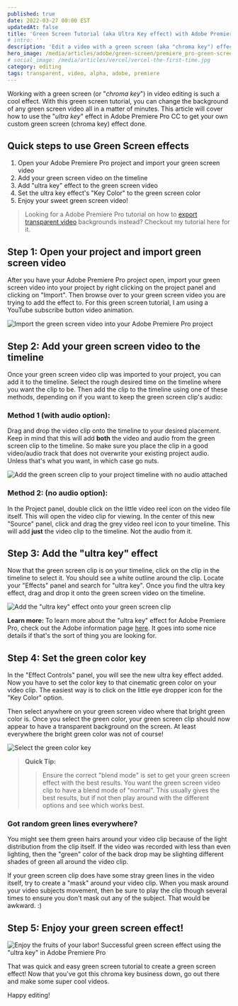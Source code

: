```yaml
---
published: true
date: 2022-03-27 00:00 EST
updatedAt: false
title: 'Green Screen Tutorial (aka Ultra Key effect) with Adobe Premiere Pro'
# intro: ''
description: 'Edit a video with a green screen (aka "chroma key") effect in Adobe Premiere Pro. This method also works for blue screens.'
hero_image: /media/articles/adobe/green-screen/premiere_pro-green-screen-thumbnail.png
# social_image: /media/articles/vercel/vercel-the-first-time.jpg
category: editing
tags: transparent, video, alpha, adobe, premiere
---
```


Working with a green screen (or "*chroma key*") in video editing is such a cool effect. With this green screen tutorial, you can change the background of any green screen video all in a matter of minutes. This article will cover how to use the "*ultra key*" effect in Adobe Premiere Pro CC to get your own custom green screen (chroma key) effect done.

## Quick steps to use Green Screen effects

1. Open your Adobe Premiere Pro project and import your green screen video
2. Add your green screen video on the timeline
3. Add "ultra key" effect to the green screen video
4. Set the ultra key effect's "Key Color" to the green screen color
5. Enjoy your sweet green screen video!

> Looking for a Adobe Premiere Pro tutorial on how to [export transparent video](/articles/export-transparent-video-in-premiere-pro-alpha-channel-tutorial) backgrounds instead? Checkout my tutorial here for it.

## Step 1: Open your project and import green screen video

After you have your Adobe Premiere Pro project open, import your green screen video into your project by right clicking on the project panel and clicking on "Import". Then browse over to your  green screen video you are trying to add the effect to. For this green screen tutorial, I am using a YouTube subscribe button video animation.

![Import the green screen video into your Adobe Premiere Pro project](/media/articles/adobe/green-screen/premiere_pro-green-screen-1-import-media.png)

## Step 2: Add your green screen video to the timeline

Once your green screen video clip was imported to your project, you can add it to the timeline. Select the rough desired time on the timeline where you want the clip to be. Then add the clip to the timeline using one of these methods, depending on if you want to keep the green screen clip's audio:

### Method 1 (with audio option):

Drag and drop the video clip onto the timeline to your desired placement. Keep in mind that this will add **both** the video and audio from the green screen clip to the timeline. So make sure you place the clip in a good video/audio track that does not overwrite your existing project audio. Unless that's what you want, in which case go nuts.

![Add the green screen clip to your project timeline with no audio attached](/media/articles/adobe/green-screen/premiere_pro-green-screen-2-timeline-1.png)

### Method 2: (no audio option):

In the Project panel, double click on the little video reel icon on the video file itself. This will open the video clip for viewing. In the center of this new "Source" panel, click and drag the grey video reel icon to your timeline. This will add **just** the video clip to the timeline. Not the audio from it.

## Step 3: Add the "ultra key" effect

Now that the green screen clip is on your timeline, click on the clip in the timeline to select it. You should see a white outline around the clip. Locate your "Effects" panel and search for "ultra key". Once you find the ultra key effect, drag and drop it onto the green screen video on the timeline.

![Add the &quot;ultra key&quot; effect onto your green screen clip](/media/articles/adobe/green-screen/premiere_pro-green-screen-3-add-the-ultra-key.png)

**Learn more:** To learn more about the "ultra key" effect for Adobe Premiere Pro, check out the Adobe information page [here](https://helpx.adobe.com/premiere-pro/how-to/ultra-key-effect.html). It goes into some nice details if that's the sort of thing you are looking for.

## Step 4: Set the green color key

In the "Effect Controls" panel, you will see the new ultra key effect added. Now you have to set the color key to that cinematic green color on your video clip. The easiest way is to click on the little eye dropper icon for the "Key Color" option. 

Then select anywhere on your green screen video where that bright green color is. Once you select the green color, your green screen clip should now appear to have a transparent background on the screen. At least everywhere the bright green color was not of course!

![Select the green color key](/media/articles/adobe/green-screen/premiere_pro-green-screen-4-set-the-key-color.png)

> **Quick Tip:** 
>> Ensure the correct "blend mode" is set to get your green screen effect with the best results. You want the green screen video clip to have a blend mode of "normal". This usually gives the best results, but if not then play around with the different options and see which works best.

### Got random green lines everywhere?

You might see them green hairs around your video clip because of the light distribution from the clip itself. If the video was recorded with less than even lighting, then the "green" color of the back drop may be slighting different shades of green all around the video clip.  

If your green screen clip does have some stray green lines in the video itself, try to create a "mask" around your video clip. When you mask around your video subjects movement, then be sure to play the clip though several times to ensure you don't mask out any of the subject. That would be awkward. :)

## Step 5: Enjoy your green screen effect!

![Enjoy the fruits of your labor! Successful green screen effect using the &quot;ultra key&quot; in Adobe Premiere Pro](/media/articles/adobe/green-screen/premiere_pro-green-screen-5-final-product.png)

That was quick and easy green screen tutorial to create a green screen effect! Now that you've got  this chroma key business down, go out there and make some super cool videos. 

Happy editing!